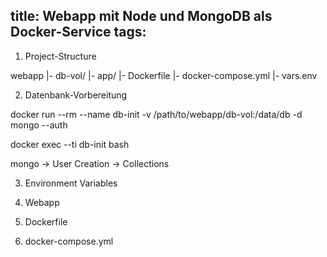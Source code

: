 title: Webapp mit Node und MongoDB als Docker-Service
tags:
---

1. Project-Structure

webapp
|- db-vol/
|- app/
|- Dockerfile
|- docker-compose.yml
|- vars.env

2. Datenbank-Vorbereitung

docker run --rm --name db-init -v /path/to/webapp/db-vol:/data/db -d mongo --auth

docker exec --ti db-init bash

mongo -> User Creation -> Collections

3. Environment Variables

4. Webapp

5. Dockerfile

6. docker-compose.yml



